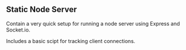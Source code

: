 ## Static Node Server

Contain a very quick setup for running a node server using Express and Socket.io.

Includes a basic scipt for tracking client connections.
